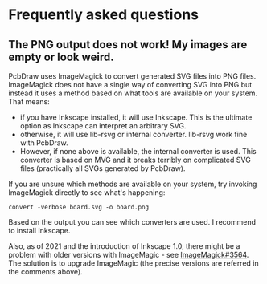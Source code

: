 # Frequently asked questions

## The PNG output does not work! My images are empty or look weird.

PcbDraw uses ImageMagick to convert generated SVG files into PNG files.
ImageMagick does not have a single way of converting SVG into PNG but instead it
uses a method based on what tools are available on your system. That means:

- if you have Inkscape installed, it will use Inkscape. This is the ultimate
  option as Inkscape can interpret an arbitrary SVG.
- otherwise, it will use lib-rsvg or internal converter. lib-rsvg work fine with
  PcbDraw.
- However, if none above is available, the internal converter is used. This
  converter is based on MVG and it breaks terribly on complicated SVG files
  (practically all SVGs generated by PcbDraw).

If you are unsure which methods are available on your system, try invoking
ImageMagick directly to see what's happening:

```
convert -verbose board.svg -o board.png
```

Based on the output you can see which converters are used. I recommend to
install Inkscape.

Also, as of 2021 and the introduction of Inkscape 1.0, there might be a problem
with older versions with ImageMagic - see
[ImageMagick#3564](https://github.com/ImageMagick/ImageMagick/issues/3564). The
solution is to upgrade ImageMagic (the precise versions are referred in the
comments above).
